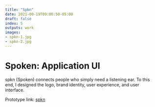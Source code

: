 ```yaml
---
title: "Spkn"
date: 2021-09-19T09:00:50-05:00
draft: false
index: 5
outputs: work
images:
- spkn-1.jpg
- spkn-2.jpg
---
```


# Spoken: Application UI

spkn (Spoken) connects people who simply need a listening ear. To this end, I designed the logo, brand identity, user experience, and user interface.

Prototype link: [spkn](https://xd.adobe.com/view/98fbbff8-550b-4f88-b412-79a454103a0a/)